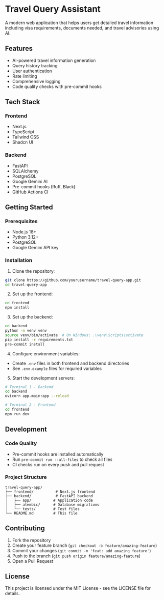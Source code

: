 # Travel Query Assistant

A modern web application that helps users get detailed travel information including visa requirements, documents needed, and travel advisories using AI.

## Features

- AI-powered travel information generation
- Query history tracking
- User authentication
- Rate limiting
- Comprehensive logging
- Code quality checks with pre-commit hooks

## Tech Stack

### Frontend
- Next.js
- TypeScript
- Tailwind CSS
- Shadcn UI

### Backend
- FastAPI
- SQLAlchemy
- PostgreSQL
- Google Gemini AI
- Pre-commit hooks (Ruff, Black)
- GitHub Actions CI

## Getting Started

### Prerequisites
- Node.js 18+
- Python 3.12+
- PostgreSQL
- Google Gemini API key

### Installation

1. Clone the repository:
```bash
git clone https://github.com/yourusername/travel-query-app.git
cd travel-query-app
```

2. Set up the frontend:
```bash
cd frontend
npm install
```

3. Set up the backend:
```bash
cd backend
python -m venv venv
source venv/bin/activate  # On Windows: .\venv\Scripts\activate
pip install -r requirements.txt
pre-commit install
```

4. Configure environment variables:
- Create `.env` files in both frontend and backend directories
- See `.env.example` files for required variables

5. Start the development servers:
```bash
# Terminal 1 - Backend
cd backend
uvicorn app.main:app --reload

# Terminal 2 - Frontend
cd frontend
npm run dev
```

## Development

### Code Quality
- Pre-commit hooks are installed automatically
- Run `pre-commit run --all-files` to check all files
- CI checks run on every push and pull request

### Project Structure
```
travel-query-app/
├── frontend/          # Next.js frontend
├── backend/           # FastAPI backend
│   ├── app/          # Application code
│   ├── alembic/      # Database migrations
│   └── tests/        # Test files
└── README.md         # This file
```

## Contributing

1. Fork the repository
2. Create your feature branch (`git checkout -b feature/amazing-feature`)
3. Commit your changes (`git commit -m 'feat: add amazing feature'`)
4. Push to the branch (`git push origin feature/amazing-feature`)
5. Open a Pull Request

## License

This project is licensed under the MIT License - see the LICENSE file for details.
